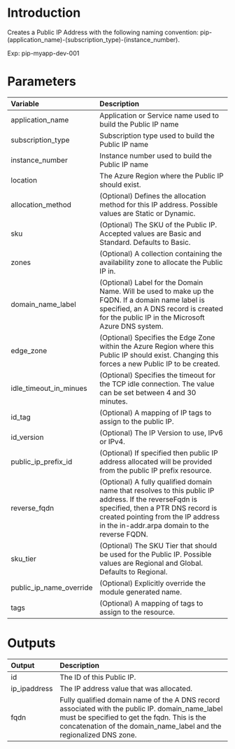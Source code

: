 # Introduction 
Creates a Public IP Address with the following naming convention: pip-(application_name)-(subscription_type)-(instance_number).

Exp: pip-myapp-dev-001

# Parameters
| Variable      | Description |
| :---        |    :----   |
| application_name      | Application or Service name used to build the Public IP name       |
| subscription_type   | Subscription type used to build the Public IP name        |
| instance_number   | Instance number used to build the Public IP name        |
| location   | The Azure Region where the Public IP should exist.        |
| allocation_method   | (Optional) Defines the allocation method for this IP address. Possible values are Static or Dynamic.        |
| sku   | (Optional) The SKU of the Public IP. Accepted values are Basic and Standard. Defaults to Basic.        |
| zones  | (Optional) A collection containing the availability zone to allocate the Public IP in.        |
| domain_name_label   | (Optional) Label for the Domain Name. Will be used to make up the FQDN. If a domain name label is specified, an A DNS record is created for the public IP in the Microsoft Azure DNS system.        |
| edge_zone   | (Optional) Specifies the Edge Zone within the Azure Region where this Public IP should exist. Changing this forces a new Public IP to be created.        |
| idle_timeout_in_minues   |  (Optional) Specifies the timeout for the TCP idle connection. The value can be set between 4 and 30 minutes.        |
|  id_tag   | (Optional) A mapping of IP tags to assign to the public IP.   | 
|  id_version   |  (Optional) The IP Version to use, IPv6 or IPv4. | 
|  public_ip_prefix_id   |  (Optional) If specified then public IP address allocated will be provided from the public IP prefix resource. | 
|  reverse_fqdn   |   (Optional) A fully qualified domain name that resolves to this public IP address. If the reverseFqdn is specified, then a PTR DNS record is created pointing from the IP address in the in-addr.arpa domain to the reverse FQDN. | 
| sku_tier   | (Optional) The SKU Tier that should be used for the Public IP. Possible values are Regional and Global. Defaults to Regional.        |
| public_ip_name_override   | (Optional) Explicitly override the module generated name.         |
| tags   | (Optional) A mapping of tags to assign to the resource.        |

# Outputs
| Output      | Description |
| :---        |    :----   |
| id   | The ID of this Public IP. |
| ip_ipaddress   | The IP address value that was allocated. |
| fqdn   |  Fully qualified domain name of the A DNS record associated with the public IP. domain_name_label must be specified to get the fqdn. This is the concatenation of the domain_name_label and the regionalized DNS zone. |